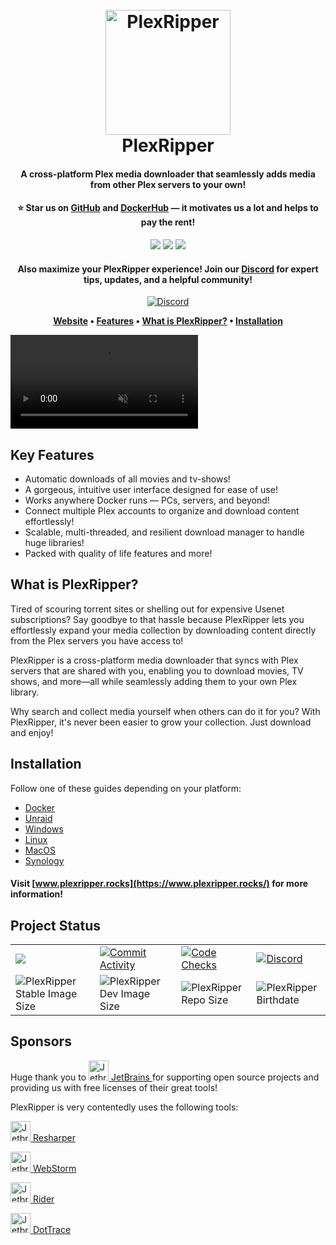 <h1 align="center">
  <br>
  <a href="https://www.plexripper.rocks/"><img src="https://raw.githubusercontent.com/plexripper/plexripper/dev/export/plexripper/logo/full/full-logo-1024.png" alt="PlexRipper" width="200"></a>
  <br>
  PlexRipper
  <br>
</h1>

<h4 align="center">A cross-platform Plex media downloader that seamlessly adds media from other Plex servers to your own!</h4>
<h4 align="center">
⭐ Star us on <a href="https://github.com/PlexRipper/PlexRipper">GitHub</a> and <a href="https://hub.docker.com/r/plexripper/plexripper">DockerHub</a> — it motivates us a lot and helps to pay the rent!</h4>



<p align="center">
  <a href="https://github.com/PlexRipper/PlexRipper"><img src="https://img.shields.io/github/stars/plexripper/plexripper?style=social"></a>
  <a href="https://github.com/PlexRipper/PlexRipper"><img src="https://img.shields.io/github/followers/plexripper?style=social"></a>
  <a href="https://hub.docker.com/r/plexripper/plexripper"><img src="https://img.shields.io/docker/stars/plexripper/plexripper"></a>
</p>

<h4 align="center">Also maximize your PlexRipper experience! Join our <a href="https://discord.com/invite/Qa3BtxN77g">Discord</a> for expert tips, updates, and a helpful community!</h4>
<p  align="center">
            <a href="https://discord.com/invite/Qa3BtxN77g">
                <img src="https://img.shields.io/discord/1169347287135309834?style=flat-square&label=Discord" alt="Discord" />
            </a>
</p>

<p align="center">
	<strong>
		<a href="https://www.plexripper.rocks/">Website</a> • <a href="#key-features">Features</a> • <a href="#what-is-plexripper">What is PlexRipper?</a> • <a href="#installation">Installation</a>
	</strong>
</p>

<video src="https://github.com/user-attachments/assets/e0f8077e-2653-49eb-835d-4c83edd22687" loop autoplay muted controls title="PlexRipper Demo"  style="max-width: 100%; height: auto; display: block;"></video>

## Key Features
 - Automatic downloads of all movies and tv-shows!
 - A gorgeous, intuitive user interface designed for ease of use!
 - Works anywhere Docker runs — PCs, servers, and beyond!
 - Connect multiple Plex accounts to organize and download content effortlessly!
 - Scalable, multi-threaded, and resilient download manager to handle huge libraries!
 - Packed with quality of life features and more!

## What is PlexRipper?
Tired of scouring torrent sites or shelling out for expensive Usenet subscriptions? Say goodbye to that hassle because PlexRipper lets you effortlessly expand your media collection by downloading content directly from the Plex servers you have access to!

PlexRipper is a cross-platform media downloader that syncs with Plex servers that are shared with you, enabling you to download movies, TV shows, and more—all while seamlessly adding them to your own Plex library.

Why search and collect media yourself when others can do it for you? With PlexRipper, it's never been easier to grow your collection. Just download and enjoy!

## Installation

Follow one of these guides depending on your platform:
<ul>
    <li><a href="https://www.plexripper.rocks/guides/installation/docker">Docker</a></li>
    <li><a href="https://www.plexripper.rocks/guides/installation/unraid">Unraid</a></li>
    <li><a href="https://www.plexripper.rocks/guides/installation/windows">Windows</a></li>
    <li><a href="https://www.plexripper.rocks/guides/installation/linux">Linux</a></li>
    <li><a href="https://www.plexripper.rocks/guides/installation/macos">MacOS</a></li>
    <li><a href="https://www.plexripper.rocks/guides/installation/synology">Synology</a></li>
</ul>

#### Visit [www.plexripper.rocks](https://www.plexripper.rocks/) for more information!

## Project Status

<table style="border: none;">
    <tr style="border: none;">
        <td style="border: none;">
            <a href="https://hub.docker.com/r/plexripper/plexripper">
                <img src="https://img.shields.io/docker/pulls/plexripper/plexripper?label=Docker%20Pulls&style=flat-square" />
            </a>
        </td>
        <td style="border: none;">
            <a href="https://github.com/PlexRipper/PlexRipper/graphs/contributors" alt="Commit Activity">
                <img src="https://img.shields.io/github/commit-activity/y/plexripper/plexripper?style=flat-square&label=Commit%20Activity" alt="Commit Activity" />
            </a>
        </td>
        <td style="border: none;">
            <a href="https://github.com/PlexRipper/PlexRipper/actions/workflows/dev-test.yml" alt="Code Checks">
                <img src="https://img.shields.io/github/actions/workflow/status/PlexRipper/PlexRipper/dev-test.yml?style=flat-square&label=Checks" alt="Code Checks" />
            </a>
        </td>
        <td style="border: none;">
            <a href="https://discord.com/invite/Qa3BtxN77g">
                <img src="https://img.shields.io/discord/1169347287135309834?style=flat-square&label=Discord" alt="Discord" />
            </a>
        </td>
    </tr>
    <tr style="border: none;">
        <td style="border: none;">
            <img src="https://img.shields.io/docker/image-size/plexripper/plexripper/latest?style=flat-square&label=PlexRipper%20Stable%20Image%20Size" alt="PlexRipper Stable Image Size" />
        </td>
        <td style="border: none;">
            <img src="https://img.shields.io/docker/image-size/plexripper/plexripper/dev?style=flat-square&label=PlexRipper%20Dev%20Image Size" alt="PlexRipper Dev Image Size" />
        </td>
        <td style="border: none;">
            <img src="https://img.shields.io/github/repo-size/plexripper/plexripper?style=flat-square&label=PlexRipper%20Repo%20Size" alt="PlexRipper Repo Size" />
        </td>
        <td style="border: none;">
            <img src="https://img.shields.io/github/created-at/plexripper/plexripper?style=flat-square&label=PlexRipper%20Birthdate" alt="PlexRipper Birthdate" />
        </td>
    </tr>
</table>

## Sponsors

<p>Huge thank you to <a href="http://www.jetbrains.com/"><img src="https://raw.githubusercontent.com/plexripper/plexripper/dev/export/jetbrains/jetbrains.svg" alt="Jetbrains" width="32"> JetBrains </a> for supporting open source projects and providing us with free licenses of their great tools!</p>

PlexRipper is very contentedly uses the following tools:

  <a href="http://www.jetbrains.com/resharper/"><img src="https://raw.githubusercontent.com/plexripper/plexripper/dev/export/jetbrains/resharper.svg" alt="Jetbrains Resharper" width="32"> Resharper </a>

  <a href="http://www.jetbrains.com/webstorm/"><img src="https://raw.githubusercontent.com/plexripper/plexripper/dev/export/jetbrains/webstorm.svg" alt="Jetbrains WebStorm" width="32"> WebStorm </a>

  <a href="http://www.jetbrains.com/rider/"><img src="https://raw.githubusercontent.com/plexripper/plexripper/dev/export/jetbrains/rider.svg" alt="Jetbrains Rider" width="32"> Rider </a>

  <a href="http://www.jetbrains.com/profiler/"><img src="https://raw.githubusercontent.com/plexripper/plexripper/dev/export/jetbrains/dottrace.svg" alt="Jetbrains DotTrace" width="32"> DotTrace </a>
